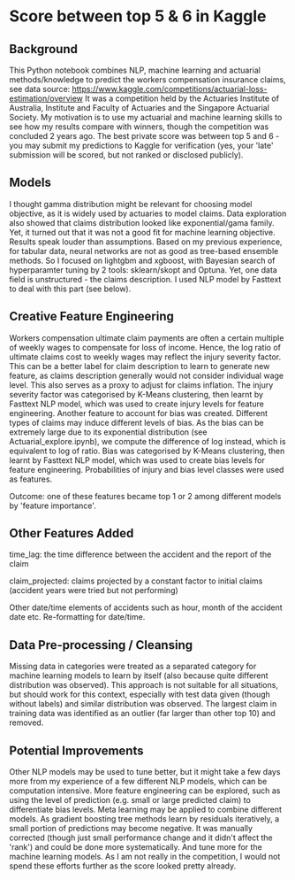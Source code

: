 # Score between top 5 & 6 in Kaggle

## Background
This Python notebook combines NLP, machine learning and actuarial methods/knowledge to predict the workers compensation insurance claims, see data source: https://www.kaggle.com/competitions/actuarial-loss-estimation/overview
It was a competition held by the Actuaries Institute of Australia, Institute and Faculty of Actuaries and the Singapore Actuarial Society.
My motivation is to use my actuarial and machine learning skills to see how my results compare with winners, though the competition was concluded 2 years ago. The best private score was between top 5 and 6 - you may submit my predictions to Kaggle for verification (yes, your 'late' submission will be scored, but not ranked or disclosed publicly).

## Models
I thought gamma distribution might be relevant for choosing model objective, as it is widely used by actuaries to model claims. Data exploration also showed that claims distribution looked like exponential/gama family. Yet, it turned out that it was not a good fit for machine learning objective. Results speak louder than assumptions. Based on my previous experience, for tabular data, neural networks are not as good as tree-based ensemble methods. So I focused on lightgbm and xgboost, with Bayesian search of hyperparamter tuning by 2 tools: sklearn/skopt and Optuna. Yet, one data field is unstructured - the claims description. I used NLP model by Fasttext to deal with this part (see below). 

## Creative Feature Engineering
Workers compensation ultimate claim payments are often a certain multiple of weekly wages to compensate for loss of income. Hence, the log ratio of ultimate claims cost to weekly wages may reflect the injury severity factor. This can be a better label for claim description to learn to generate new feature, as claims description generally would not consider individual wage level. This also serves as a proxy to adjust for claims inflation. The injury severity factor was categorised by K-Means clustering, then learnt by Fasttext NLP model, which was used to create injury levels for feature engineering.
Another feature to account for bias was created. Different types of claims may induce different levels of bias. As the bias can be extremely large due to its exponential distribution (see Actuarial_explore.ipynb), we compute the difference of log instead, which is equivalent to log of ratio.  Bias was categorised by K-Means clustering, then learnt by Fasttext NLP model, which was used to create bias levels for feature engineering.
Probabilities of injury and bias level classes were used as features.

Outcome: one of these features became top 1 or 2 among different models by 'feature importance'.

## Other Features Added
time_lag: the time difference between the accident and the report of the claim

claim_projected: claims projected by a constant factor to initial claims (accident years were tried but not performing)

Other date/time elements of accidents such as hour, month of the accident date etc. Re-formatting for date/time.

## Data Pre-processing / Cleansing
Missing data in categories were treated as a separated category for machine learning models to learn by itself (also because quite different distribution was observed). This approach is not suitable for all situations, but should work for this context, especially with test data given (though without labels) and similar distribution was observed. The largest claim in training data was identified as an outlier (far larger than other top 10) and removed.

## Potential Improvements
Other NLP models may be used to tune better, but it might take a few days more from my experience of a few different NLP models, which can be computation intensive. More feature engineering can be explored, such as using the level of prediction (e.g. small or large predicted claim) to differentiate bias levels. Meta learning may be applied to combine different models. As gradient boosting tree methods learn by residuals iteratively, a small portion of predictions may become negative. It was manually corrected (though just small performance change and it didn't affect the 'rank') and could be done more systematically. And tune more for the machine learning models. As I am not really in the competition, I would not spend these efforts further as the score looked pretty already.


